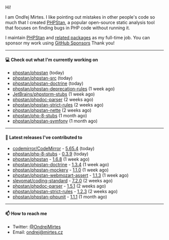 Hi!

I am Ondřej Mirtes. I like pointing out mistakes in other people's code so much that I created [PHPStan](https://phpstan.org/), a popular open-source static analysis tool that focuses on finding bugs in PHP code without running it.

I maintain [PHPStan](https://github.com/phpstan/phpstan) and [related packages](https://github.com/phpstan/) as my full-time job. You can sponsor my work using [GitHub Sponsors](https://github.com/sponsors/ondrejmirtes) Thank you!

---

#### 💻 Check out what I'm currently working on

- [phpstan/phpstan](https://github.com/phpstan/phpstan) (today)
- [phpstan/phpstan-src](https://github.com/phpstan/phpstan-src) (today)
- [phpstan/phpstan-doctrine](https://github.com/phpstan/phpstan-doctrine) (today)
- [phpstan/phpstan-deprecation-rules](https://github.com/phpstan/phpstan-deprecation-rules) (1 week ago)
- [JetBrains/phpstorm-stubs](https://github.com/JetBrains/phpstorm-stubs) (1 week ago)
- [phpstan/phpdoc-parser](https://github.com/phpstan/phpdoc-parser) (2 weeks ago)
- [phpstan/phpstan-strict-rules](https://github.com/phpstan/phpstan-strict-rules) (2 weeks ago)
- [phpstan/phpstan-nette](https://github.com/phpstan/phpstan-nette) (2 weeks ago)
- [phpstan/php-8-stubs](https://github.com/phpstan/php-8-stubs) (1 month ago)
- [phpstan/phpstan-symfony](https://github.com/phpstan/phpstan-symfony) (1 month ago)

---

#### 🔭 Latest releases I've contributed to

- [codemirror/CodeMirror](https://github.com/codemirror/CodeMirror) - [5.65.4](https://github.com/codemirror/CodeMirror/releases/tag/5.65.4) (today)
- [phpstan/php-8-stubs](https://github.com/phpstan/php-8-stubs) - [0.3.9](https://github.com/phpstan/php-8-stubs/releases/tag/0.3.9) (today)
- [phpstan/phpstan](https://github.com/phpstan/phpstan) - [1.6.8](https://github.com/phpstan/phpstan/releases/tag/1.6.8) (1 week ago)
- [phpstan/phpstan-doctrine](https://github.com/phpstan/phpstan-doctrine) - [1.3.4](https://github.com/phpstan/phpstan-doctrine/releases/tag/1.3.4) (1 week ago)
- [phpstan/phpstan-mockery](https://github.com/phpstan/phpstan-mockery) - [1.1.0](https://github.com/phpstan/phpstan-mockery/releases/tag/1.1.0) (1 week ago)
- [phpstan/phpstan-webmozart-assert](https://github.com/phpstan/phpstan-webmozart-assert) - [1.1.3](https://github.com/phpstan/phpstan-webmozart-assert/releases/tag/1.1.3) (1 week ago)
- [slevomat/coding-standard](https://github.com/slevomat/coding-standard) - [7.2.0](https://github.com/slevomat/coding-standard/releases/tag/7.2.0) (2 weeks ago)
- [phpstan/phpdoc-parser](https://github.com/phpstan/phpdoc-parser) - [1.5.1](https://github.com/phpstan/phpdoc-parser/releases/tag/1.5.1) (2 weeks ago)
- [phpstan/phpstan-strict-rules](https://github.com/phpstan/phpstan-strict-rules) - [1.2.3](https://github.com/phpstan/phpstan-strict-rules/releases/tag/1.2.3) (2 weeks ago)
- [phpstan/phpstan-phpunit](https://github.com/phpstan/phpstan-phpunit) - [1.1.1](https://github.com/phpstan/phpstan-phpunit/releases/tag/1.1.1) (1 month ago)

---

#### 📫 How to reach me

- Twitter: [@OndrejMirtes](https://twitter.com/ondrejmirtes)
- Email: [ondrej@mirtes.cz](mailto:ondrej@mirtes.cz)
